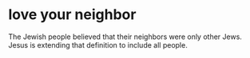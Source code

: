 
# love your neighbor
The Jewish people believed that their neighbors were only other Jews. Jesus is extending that definition to include all people.